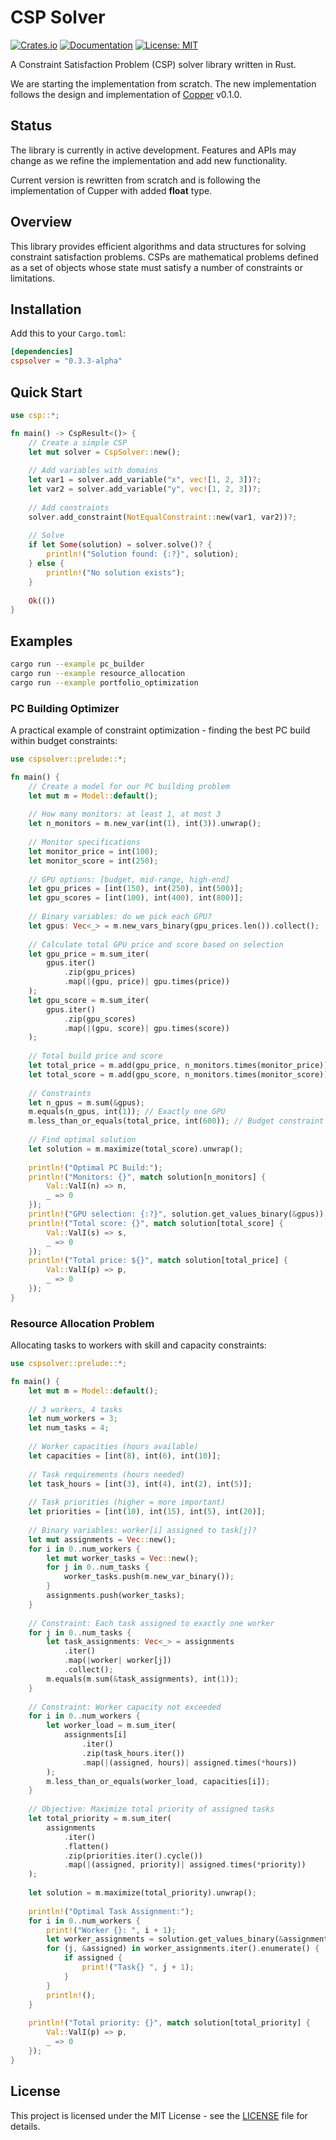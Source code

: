 # CSP Solver

[![Crates.io](https://img.shields.io/crates/v/cspsolver.svg?color=blue)](https://crates.io/crates/cspsolver)
[![Documentation](https://docs.rs/cspsolver/badge.svg)](https://docs.rs/cspsolver)
[![License: MIT](https://img.shields.io/badge/License-MIT-blue.svg)](https://opensource.org/licenses/MIT)

A Constraint Satisfaction Problem (CSP) solver library written in Rust.

We are starting the implementation from scratch.
The new implementation follows the design and implementation of [Copper](https://docs.rs/copper/0.1.0/copper/) v0.1.0.

## Status

The library is currently in active development. Features and APIs may change as we refine the implementation and add new functionality.

Current version is rewritten from scratch and is following the implementation of Cupper with added **float** type.

## Overview

This library provides efficient algorithms and data structures for solving constraint satisfaction problems. CSPs are mathematical problems defined as a set of objects whose state must satisfy a number of constraints or limitations.


## Installation

Add this to your `Cargo.toml`:

```toml
[dependencies]
cspsolver = "0.3.3-alpha"
```

## Quick Start

```rust
use csp::*;

fn main() -> CspResult<()> {
    // Create a simple CSP
    let mut solver = CspSolver::new();
    
    // Add variables with domains
    let var1 = solver.add_variable("x", vec![1, 2, 3])?;
    let var2 = solver.add_variable("y", vec![1, 2, 3])?;
    
    // Add constraints
    solver.add_constraint(NotEqualConstraint::new(var1, var2))?;
    
    // Solve
    if let Some(solution) = solver.solve()? {
        println!("Solution found: {:?}", solution);
    } else {
        println!("No solution exists");
    }
    
    Ok(())
}
```

## Examples

```bash
cargo run --example pc_builder
cargo run --example resource_allocation
cargo run --example portfolio_optimization
```

### PC Building Optimizer

A practical example of constraint optimization - finding the best PC build within budget constraints:

```rust
use cspsolver::prelude::*;

fn main() {
    // Create a model for our PC building problem
    let mut m = Model::default();
    
    // How many monitors: at least 1, at most 3
    let n_monitors = m.new_var(int(1), int(3)).unwrap();
    
    // Monitor specifications
    let monitor_price = int(100);
    let monitor_score = int(250);
    
    // GPU options: [budget, mid-range, high-end]
    let gpu_prices = [int(150), int(250), int(500)];
    let gpu_scores = [int(100), int(400), int(800)];
    
    // Binary variables: do we pick each GPU?
    let gpus: Vec<_> = m.new_vars_binary(gpu_prices.len()).collect();
    
    // Calculate total GPU price and score based on selection
    let gpu_price = m.sum_iter(
        gpus.iter()
            .zip(gpu_prices)
            .map(|(gpu, price)| gpu.times(price))
    );
    let gpu_score = m.sum_iter(
        gpus.iter()
            .zip(gpu_scores)
            .map(|(gpu, score)| gpu.times(score))
    );
    
    // Total build price and score
    let total_price = m.add(gpu_price, n_monitors.times(monitor_price));
    let total_score = m.add(gpu_score, n_monitors.times(monitor_score));
    
    // Constraints
    let n_gpus = m.sum(&gpus);
    m.equals(n_gpus, int(1)); // Exactly one GPU
    m.less_than_or_equals(total_price, int(600)); // Budget constraint
    
    // Find optimal solution
    let solution = m.maximize(total_score).unwrap();
    
    println!("Optimal PC Build:");
    println!("Monitors: {}", match solution[n_monitors] { 
        Val::ValI(n) => n,
        _ => 0
    });
    println!("GPU selection: {:?}", solution.get_values_binary(&gpus));
    println!("Total score: {}", match solution[total_score] { 
        Val::ValI(s) => s,
        _ => 0
    });
    println!("Total price: ${}", match solution[total_price] { 
        Val::ValI(p) => p,
        _ => 0
    });
}
```

### Resource Allocation Problem

Allocating tasks to workers with skill and capacity constraints:

```rust
use cspsolver::prelude::*;

fn main() {
    let mut m = Model::default();
    
    // 3 workers, 4 tasks
    let num_workers = 3;
    let num_tasks = 4;
    
    // Worker capacities (hours available)
    let capacities = [int(8), int(6), int(10)];
    
    // Task requirements (hours needed)
    let task_hours = [int(3), int(4), int(2), int(5)];
    
    // Task priorities (higher = more important)
    let priorities = [int(10), int(15), int(5), int(20)];
    
    // Binary variables: worker[i] assigned to task[j]?
    let mut assignments = Vec::new();
    for i in 0..num_workers {
        let mut worker_tasks = Vec::new();
        for j in 0..num_tasks {
            worker_tasks.push(m.new_var_binary());
        }
        assignments.push(worker_tasks);
    }
    
    // Constraint: Each task assigned to exactly one worker
    for j in 0..num_tasks {
        let task_assignments: Vec<_> = assignments
            .iter()
            .map(|worker| worker[j])
            .collect();
        m.equals(m.sum(&task_assignments), int(1));
    }
    
    // Constraint: Worker capacity not exceeded
    for i in 0..num_workers {
        let worker_load = m.sum_iter(
            assignments[i]
                .iter()
                .zip(task_hours.iter())
                .map(|(assigned, hours)| assigned.times(*hours))
        );
        m.less_than_or_equals(worker_load, capacities[i]);
    }
    
    // Objective: Maximize total priority of assigned tasks
    let total_priority = m.sum_iter(
        assignments
            .iter()
            .flatten()
            .zip(priorities.iter().cycle())
            .map(|(assigned, priority)| assigned.times(*priority))
    );
    
    let solution = m.maximize(total_priority).unwrap();
    
    println!("Optimal Task Assignment:");
    for i in 0..num_workers {
        print!("Worker {}: ", i + 1);
        let worker_assignments = solution.get_values_binary(&assignments[i]);
        for (j, &assigned) in worker_assignments.iter().enumerate() {
            if assigned {
                print!("Task{} ", j + 1);
            }
        }
        println!();
    }
    
    println!("Total priority: {}", match solution[total_priority] {
        Val::ValI(p) => p,
        _ => 0
    });
}
```


## License

This project is licensed under the MIT License - see the [LICENSE](LICENSE) file for details.

